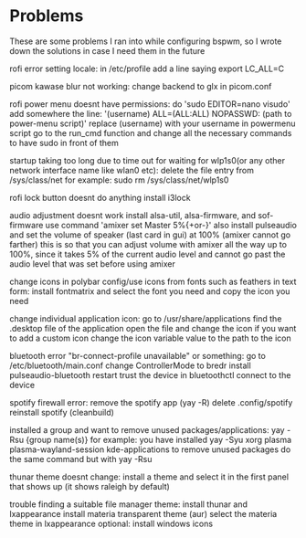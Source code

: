 # Problems
These are some problems I ran into while configuring bspwm, so I wrote down the solutions in case I need them in the future

rofi error setting locale:
	in /etc/profile add a line saying export LC_ALL=C

picom kawase blur not working:
	change backend to glx in picom.conf

rofi power menu doesnt have permissions:
	do 'sudo EDITOR=nano visudo'
	add somewhere the line: '(username) ALL=(ALL:ALL) NOPASSWD: (path to power-menu script)'
	replace (username) with your username
	in powermenu script go to the run_cmd function and change all the necessary commands to have sudo in front of them

startup taking too long due to time out for waiting for wlp1s0(or any other network interface name like wlan0 etc):
	delete the file entry from /sys/class/net
	for example: sudo rm /sys/class/net/wlp1s0

rofi lock button doesnt do anything
	install i3lock

audio adjustment doesnt work
	install alsa-util, alsa-firmware, and sof-firmware
	use command 'amixer set Master 5%{+or-}'
	also install pulseaudio and set the volume of speaker (last card in gui) at 100% (amixer cannot go farther) 
	this is so that you can adjust volume with amixer all the way up to 100%, since it takes 5% of the current audio level 
	and cannot go past the audio level that was set before using amixer	

change icons in polybar config/use icons from fonts such as feathers in text form:
	install fontmatrix and select the font you need and copy the icon you need

change individual application icon:
	go to /usr/share/applications
	find the .desktop file of the application
	open the file and change the icon
	if you want to add a custom icon change the icon variable value to the path to the icon

bluetooth error "br-connect-profile unavailable" or something:
	go to /etc/bluetooth/main.conf
	change ControllerMode to bredr
	install pulseaudio-bluetooth
	restart
	trust the device in bluetoothctl
	connect to the device

spotify firewall error:
	remove the spotify app (yay -R)
	delete .config/spotify
	reinstall spotify (cleanbuild)

installed a group and want to remove unused packages/applications:
	yay -Rsu {group name(s)}
	for example:
	you have installed yay -Syu xorg plasma plasma-wayland-session kde-applications
	to remove unused packages do the same command but with yay -Rsu	

thunar theme doesnt change:
	install a theme and select it in the first panel that shows up (it shows raleigh by default)

trouble finding a suitable file manager theme:
	install thunar and lxappearance
	install materia transparent theme (aur)
	select the materia theme in lxappearance
	optional: install windows icons	
